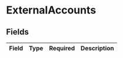 # ExternalAccounts


## Fields

| Field       | Type        | Required    | Description |
| ----------- | ----------- | ----------- | ----------- |